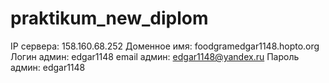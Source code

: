 # praktikum_new_diplom
IP сервера: 158.160.68.252
Доменное имя: foodgramedgar1148.hopto.org
Логин админ: edgar1148
email админ: edgar1148@yandex.ru
Пароль админ: edgar1148
